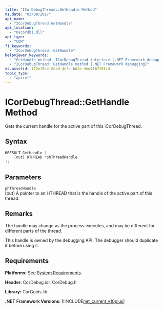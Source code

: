 ```yaml
---
title: "ICorDebugThread::GetHandle Method"
ms.date: "03/30/2017"
api_name: 
  - "ICorDebugThread.GetHandle"
api_location: 
  - "mscordbi.dll"
api_type: 
  - "COM"
f1_keywords: 
  - "ICorDebugThread::GetHandle"
helpviewer_keywords: 
  - "GetHandle method, ICorDebugThread interface [.NET Framework debugging]"
  - "ICorDebugThread::GetHandle method [.NET Framework debugging]"
ms.assetid: 172ef8c4-2ead-4cfc-bd2e-dee4fb7191cd
topic_type: 
  - "apiref"
---
```

# ICorDebugThread::GetHandle Method
Gets the current handle for the active part of this ICorDebugThread.  
  
## Syntax  
  
```cpp  
HRESULT GetHandle (  
    [out] HTHREAD *phThreadHandle  
);  
```  
  
## Parameters  
 `phThreadHandle`  
 [out] A pointer to an HTHREAD that is the handle of the active part of this thread.  
  
## Remarks  
 The handle may change as the process executes, and may be different for different parts of the thread.  
  
 This handle is owned by the debugging API. The debugger should duplicate it before using it.  
  
## Requirements  
 **Platforms:** See [System Requirements](../../get-started/system-requirements.md).  
  
 **Header:** CorDebug.idl, CorDebug.h  
  
 **Library:** CorGuids.lib  
  
 **.NET Framework Versions:** [!INCLUDE[net_current_v10plus](../../../../includes/net-current-v10plus-md.md)]

